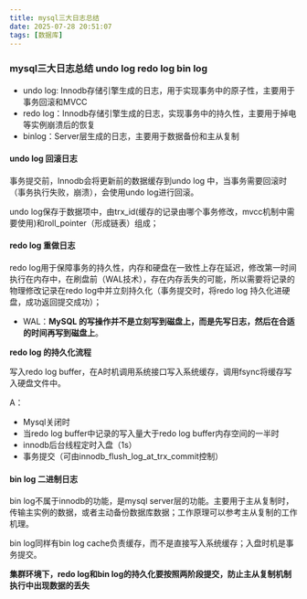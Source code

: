 ```yaml
---
title: mysql三大日志总结
date: 2025-07-28 20:51:07
tags: [数据库]
---
```


### mysql三大日志总结 undo log  redo log  bin log

- undo log: Innodb存储引擎生成的日志，用于实现事务中的原子性，主要用于事务回滚和MVCC
- redo log：Innodb存储引擎生成的日志，实现事务中的持久性，主要用于掉电等实例崩溃后的恢复
- binlog：Server层生成的日志，主要用于数据备份和主从复制

#### undo log 回滚日志

事务提交前，Innodb会将更新前的数据缓存到undo log 中，当事务需要回滚时（事务执行失败，崩溃），会使用undo log进行回滚。

undo log保存于数据项中，由trx_id(缓存的记录由哪个事务修改，mvcc机制中需要使用)和roll_pointer（形成链表）组成；

#### redo log 重做日志

redo log用于保障事务的持久性，内存和硬盘在一致性上存在延迟，修改第一时间执行在内存中，在刷盘前（WAL技术），存在内存丢失的可能，所以需要将记录的物理修改记录在redo log中并立刻持久化（事务提交时，将redo log 持久化进硬盘，成功返回提交成功）；

- WAL：**MySQL 的写操作并不是立刻写到磁盘上，而是先写日志，然后在合适的时间再写到磁盘上**。

**redo log 的持久化流程**

写入redo log buffer，在A时机调用系统接口写入系统缓存，调用fsync将缓存写入硬盘文件中。

A：

- Mysql关闭时
- 当redo log buffer中记录的写入量大于redo log buffer内存空间的一半时
- innodb后台线程定时入盘（1s）
- 事务提交（可由innodb_flush_log_at_trx_commit控制）

#### bin log 二进制日志

bin log不属于innodb的功能，是mysql server层的功能。主要用于主从复制时，传输主实例的数据，或者主动备份数据库数据；工作原理可以参考主从复制的工作机理。

bin log同样有bin log cache负责缓存，而不是直接写入系统缓存；入盘时机是事务提交。

**集群环境下，redo log和bin log的持久化要按照两阶段提交，防止主从复制机制执行中出现数据的丢失**
